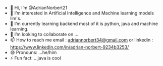 - 👋 Hi, I’m @AdrianNorbert21
- 👀 I’m interested in Artificial Intelligence and Machine learning models llm's.
- 🌱 I’m currently learning backend most of it is python, java and machine learning.
- 💞️ I’m looking to collaborate on ...
- 📫 How to reach me email : adriannorbert34@gmail.com or linkedin : https://www.linkedin.com/in/adrian-norbert-9234b3253/
- 😄 Pronouns: ...he/him
- ⚡ Fun fact: ...java is cool 

<!---
AdrianNorbert21/AdrianNorbert21 is a ✨ special ✨ repository because its `README.md` (this file) appears on your GitHub profile.
You can click the Preview link to take a look at your changes.
--->
